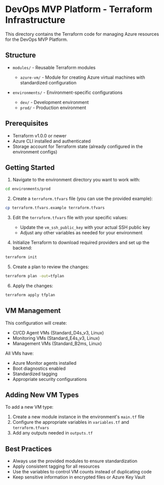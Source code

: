 # DevOps MVP Platform - Terraform Infrastructure

This directory contains the Terraform code for managing Azure resources for the DevOps MVP Platform.

## Structure

- `modules/` - Reusable Terraform modules
  - `azure-vm/` - Module for creating Azure virtual machines with standardized configuration
  
- `environments/` - Environment-specific configurations
  - `dev/` - Development environment
  - `prod/` - Production environment

## Prerequisites

- Terraform v1.0.0 or newer
- Azure CLI installed and authenticated
- Storage account for Terraform state (already configured in the environment configs)

## Getting Started

1. Navigate to the environment directory you want to work with:

```bash
cd environments/prod
```

2. Create a `terraform.tfvars` file (you can use the provided example):

```bash
cp terraform.tfvars.example terraform.tfvars
```

3. Edit the `terraform.tfvars` file with your specific values:
   - Update the `vm_ssh_public_key` with your actual SSH public key
   - Adjust any other variables as needed for your environment

4. Initialize Terraform to download required providers and set up the backend:

```bash
terraform init
```

5. Create a plan to review the changes:

```bash
terraform plan -out=tfplan
```

6. Apply the changes:

```bash
terraform apply tfplan
```

## VM Management

This configuration will create:

- CI/CD Agent VMs (Standard_D4s_v3, Linux)
- Monitoring VMs (Standard_E4s_v3, Linux)
- Management VMs (Standard_B2ms, Linux)

All VMs have:
- Azure Monitor agents installed
- Boot diagnostics enabled
- Standardized tagging
- Appropriate security configurations

## Adding New VM Types

To add a new VM type:

1. Create a new module instance in the environment's `main.tf` file
2. Configure the appropriate variables in `variables.tf` and `terraform.tfvars`
3. Add any outputs needed in `outputs.tf`

## Best Practices

- Always use the provided modules to ensure standardization
- Apply consistent tagging for all resources
- Use the variables to control VM counts instead of duplicating code
- Keep sensitive information in encrypted files or Azure Key Vault 